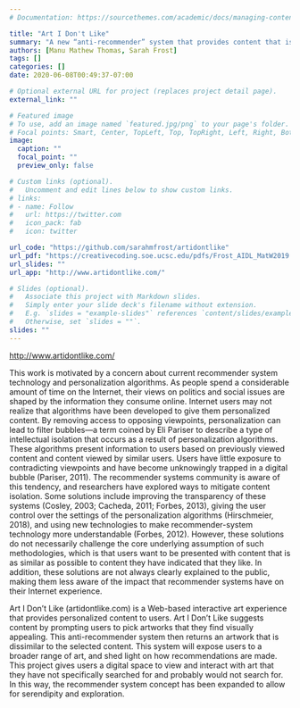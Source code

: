 ```yaml
---
# Documentation: https://sourcethemes.com/academic/docs/managing-content/

title: "Art I Don't Like"
summary: "A new “anti-recommender” system that provides content that is aesthetically related in terms of low-level features but challenges the implied conceptual frameworks indicated by initial user selections. "
authors: [Manu Mathew Thomas, Sarah Frost]
tags: []
categories: []
date: 2020-06-08T00:49:37-07:00

# Optional external URL for project (replaces project detail page).
external_link: ""

# Featured image
# To use, add an image named `featured.jpg/png` to your page's folder.
# Focal points: Smart, Center, TopLeft, Top, TopRight, Left, Right, BottomLeft, Bottom, BottomRight.
image:
  caption: ""
  focal_point: ""
  preview_only: false

# Custom links (optional).
#   Uncomment and edit lines below to show custom links.
# links:
# - name: Follow
#   url: https://twitter.com
#   icon_pack: fab
#   icon: twitter

url_code: "https://github.com/sarahmfrost/artidontlike"
url_pdf: "https://creativecoding.soe.ucsc.edu/pdfs/Frost_AIDL_MatW2019.pdf"
url_slides: ""
url_app: "http://www.artidontlike.com/"

# Slides (optional).
#   Associate this project with Markdown slides.
#   Simply enter your slide deck's filename without extension.
#   E.g. `slides = "example-slides"` references `content/slides/example-slides.md`.
#   Otherwise, set `slides = ""`.
slides: ""
---
```

http://www.artidontlike.com/

This work is motivated by a concern about current recommender system technology and
personalization algorithms. As people spend a considerable amount of time on the
Internet, their views on politics and social issues are shaped by the information they
consume online. Internet users may not realize that algorithms have been developed to
give them personalized content. By removing access to opposing viewpoints,
personalization can lead to filter bubbles—a term coined by Eli Pariser to describe a type
of intellectual isolation that occurs as a result of personalization algorithms. These
algorithms present information to users based on previously viewed content and content
viewed by similar users. Users have little exposure to contradicting viewpoints and have
become unknowingly trapped in a digital bubble (Pariser, 2011). The recommender
systems community is aware of this tendency, and researchers have explored ways to
mitigate content isolation. Some solutions include improving the transparency of these
systems (Cosley, 2003; Cacheda, 2011; Forbes, 2013), giving the user control over the
settings of the personalization algorithms (Hirschmeier, 2018), and using new
technologies to make recommender-system technology more understandable (Forbes,
2012). However, these solutions do not necessarily challenge the core underlying
assumption of such methodologies, which is that users want to be presented with content
that is as similar as possible to content they have indicated that they like. In addition, 
these solutions are not always clearly explained to the public, making them less aware of
the impact that recommender systems have on their Internet experience.

Art I Don’t Like (artidontlike.com) is a Web-based interactive art experience that
provides personalized content to users. Art I Don’t Like suggests content by prompting
users to pick artworks that they find visually appealing. This anti-recommender system
then returns an artwork that is dissimilar to the selected content. This system will expose
users to a broader range of art, and shed light on how recommendations are made. This
project gives users a digital space to view and interact with art that they have not
specifically searched for and probably would not search for. In this way, the
recommender system concept has been expanded to allow for serendipity and
exploration.
